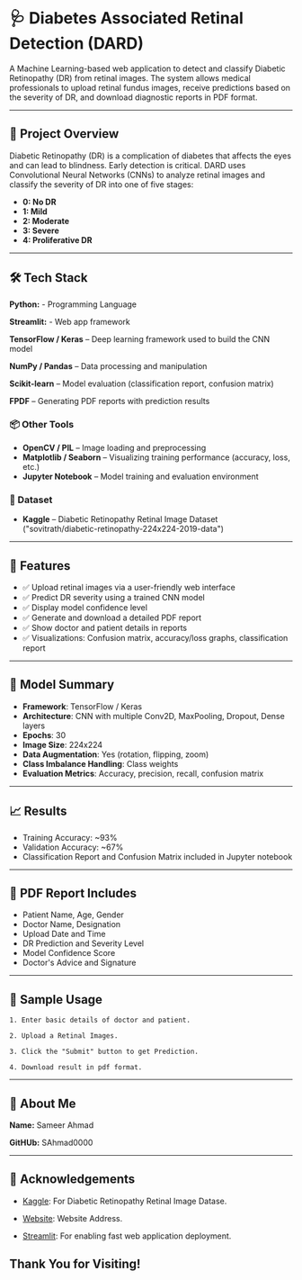 # 🩺 Diabetes Associated Retinal Detection (DARD)

A Machine Learning-based web application to detect and classify Diabetic Retinopathy (DR) from retinal images. The system allows medical professionals to upload retinal fundus images, receive predictions based on the severity of DR, and download diagnostic reports in PDF format.

---

## 📌 Project Overview

Diabetic Retinopathy (DR) is a complication of diabetes that affects the eyes and can lead to blindness. Early detection is critical. DARD uses Convolutional Neural Networks (CNNs) to analyze retinal images and classify the severity of DR into one of five stages:

- **0: No DR**
- **1: Mild**
- **2: Moderate**
- **3: Severe**
- **4: Proliferative DR**

---

## 🛠 Tech Stack

**Python:** - Programming Language 

**Streamlit:** - Web app framework

**TensorFlow / Keras** – Deep learning framework used to build the CNN model

**NumPy / Pandas** – Data processing and manipulation

**Scikit-learn** – Model evaluation (classification report, confusion matrix)

**FPDF** – Generating PDF reports with prediction results

### 📦 Other Tools
- **OpenCV / PIL** – Image loading and preprocessing
- **Matplotlib / Seaborn** – Visualizing training performance (accuracy, loss, etc.)
- **Jupyter Notebook** – Model training and evaluation environment

### 💾 Dataset
- **Kaggle** – Diabetic Retinopathy Retinal Image Dataset ("sovitrath/diabetic-retinopathy-224x224-2019-data")

---

## 🧠 Features

- ✅ Upload retinal images via a user-friendly web interface
- ✅ Predict DR severity using a trained CNN model
- ✅ Display model confidence level
- ✅ Generate and download a detailed PDF report
- ✅ Show doctor and patient details in reports
- ✅ Visualizations: Confusion matrix, accuracy/loss graphs, classification report


---

## 🧪 Model Summary

- **Framework**: TensorFlow / Keras
- **Architecture**: CNN with multiple Conv2D, MaxPooling, Dropout, Dense layers
- **Epochs**: 30
- **Image Size**: 224x224
- **Data Augmentation**: Yes (rotation, flipping, zoom)
- **Class Imbalance Handling**: Class weights
- **Evaluation Metrics**: Accuracy, precision, recall, confusion matrix

---

## 📈 Results

- Training Accuracy: ~93%
- Validation Accuracy: ~67%
- Classification Report and Confusion Matrix included in Jupyter notebook

---

## 📄 PDF Report Includes

- Patient Name, Age, Gender
- Doctor Name, Designation
- Upload Date and Time
- DR Prediction and Severity Level
- Model Confidence Score
- Doctor's Advice and Signature

---

## 🎥 Sample Usage

    1. Enter basic details of doctor and patient.

    2. Upload a Retinal Images.

    3. Click the "Submit" button to get Prediction.

    4. Download result in pdf format.

---

## 🚀 About Me
**Name:** Sameer Ahmad

**GitHUb:** SAhmad0000

---

## 🙏 Acknowledgements

 - [Kaggle]("sovitrath/diabetic-retinopathy-224x224-2019-data"): For Diabetic Retinopathy Retinal Image Datase.

 - [Website](https://dardtrail111.streamlit.app/): Website Address.

 - [Streamlit](https://streamlit.io/): For enabling fast web application deployment.
 
## Thank You for Visiting!
